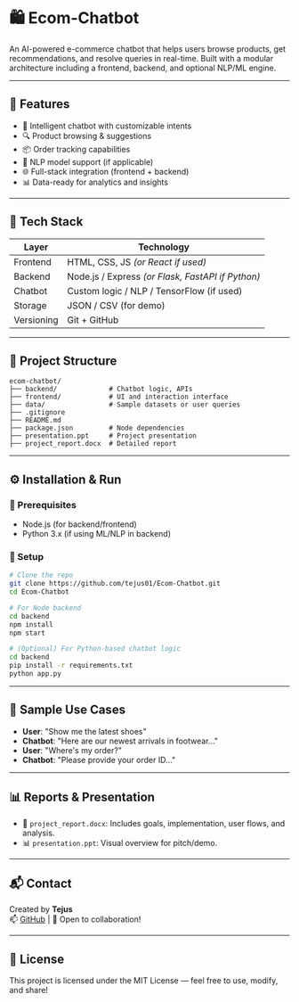 # 🛍️ Ecom-Chatbot

An AI-powered e-commerce chatbot that helps users browse products, get recommendations, and resolve queries in real-time. Built with a modular architecture including a frontend, backend, and optional NLP/ML engine.

---

## 🚀 Features

- 🤖 Intelligent chatbot with customizable intents
- 🔍 Product browsing & suggestions
- 📦 Order tracking capabilities
- 🧠 NLP model support (if applicable)
- 🌐 Full-stack integration (frontend + backend)
- 📊 Data-ready for analytics and insights

---

## 🧱 Tech Stack

| Layer      | Technology            |
|------------|------------------------|
| Frontend   | HTML, CSS, JS *(or React if used)* |
| Backend    | Node.js / Express *(or Flask, FastAPI if Python)* |
| Chatbot    | Custom logic / NLP / TensorFlow (if used) |
| Storage    | JSON / CSV (for demo) |
| Versioning | Git + GitHub |

---

## 📁 Project Structure

```
ecom-chatbot/
├── backend/             # Chatbot logic, APIs
├── frontend/            # UI and interaction interface
├── data/                # Sample datasets or user queries
├── .gitignore
├── README.md
├── package.json         # Node dependencies
├── presentation.ppt     # Project presentation
├── project_report.docx  # Detailed report
```

---

## ⚙️ Installation & Run

### 🧩 Prerequisites
- Node.js (for backend/frontend)
- Python 3.x (if using ML/NLP in backend)

### 🔧 Setup
```bash
# Clone the repo
git clone https://github.com/tejus01/Ecom-Chatbot.git
cd Ecom-Chatbot

# For Node backend
cd backend
npm install
npm start

# (Optional) For Python-based chatbot logic
cd backend
pip install -r requirements.txt
python app.py
```

---

## 🧪 Sample Use Cases

- **User**: "Show me the latest shoes"
- **Chatbot**: "Here are our newest arrivals in footwear..."
- **User**: "Where's my order?"
- **Chatbot**: "Please provide your order ID..."

---

## 📊 Reports & Presentation

- 📄 `project_report.docx`: Includes goals, implementation, user flows, and analysis.
- 📊 `presentation.ppt`: Visual overview for pitch/demo.

---

## 📬 Contact

Created by **Tejus**  
📫 [GitHub](https://github.com/tejus01) | 💼 Open to collaboration!

---

## 📝 License

This project is licensed under the MIT License — feel free to use, modify, and share!
